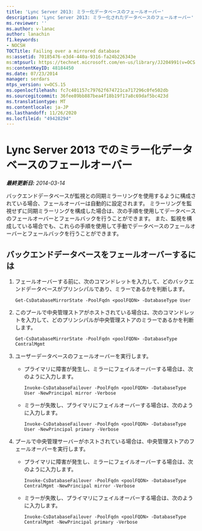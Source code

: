 ```yaml
---
title: 'Lync Server 2013: ミラー化データベースのフェールオーバー'
description: 'Lync Server 2013: ミラー化されたデータベースのフェールオーバー'
ms.reviewer: ''
ms.author: v-lanac
author: lanachin
f1.keywords:
- NOCSH
TOCTitle: Failing over a mirrored database
ms:assetid: 70185476-e3d4-440a-9316-fa24b226343e
ms:mtpsurl: https://technet.microsoft.com/en-us/library/JJ204991(v=OCS.15)
ms:contentKeyID: 48184450
ms.date: 07/23/2014
manager: serdars
mtps_version: v=OCS.15
ms.openlocfilehash: fc7c401157c79762f674721ca717296c0fe502db
ms.sourcegitcommit: 36fee89bb887bea4f18b19f17a8c69daf5bc423d
ms.translationtype: MT
ms.contentlocale: ja-JP
ms.lasthandoff: 11/26/2020
ms.locfileid: "49428294"
---
```

# <a name="failing-over-a-mirrored-database-in-lync-server-2013"></a>Lync Server 2013 でのミラー化データベースのフェールオーバー

<div data-xmlns="http://www.w3.org/1999/xhtml">

<div class="topic" data-xmlns="http://www.w3.org/1999/xhtml" data-msxsl="urn:schemas-microsoft-com:xslt" data-cs="https://msdn.microsoft.com/">

<div data-asp="https://msdn2.microsoft.com/asp">



</div>

<div id="mainSection">

<div id="mainBody">

<span> </span>

_**最終更新日:** 2014-03-14_

バックエンドデータベースが監視との同期ミラーリングを使用するように構成されている場合、フェールオーバーは自動的に設定されます。 ミラーリングを監視せずに同期ミラーリングを構成した場合は、次の手順を使用してデータベースのフェールオーバーとフェールバックを行うことができます。 また、監視を構成している場合でも、これらの手順を使用して手動でデータベースのフェールオーバーとフェールバックを行うことができます。

<div>

## <a name="to-fail-over-your-back-end-database"></a>バックエンドデータベースをフェールオーバーするには

1.  フェールオーバーする前に、次のコマンドレットを入力して、どのバックエンドデータベースがプリンシパルであり、ミラーであるかを判断します。
    
        Get-CsDatabaseMirrorState -PoolFqdn <poolFQDN> -DatabaseType User

2.  このプールで中央管理ストアがホストされている場合は、次のコマンドレットを入力して、どのプリンシパルが中央管理ストアのミラーであるかを判断します。
    
        Get-CsDatabaseMirrorState -PoolFqdn <poolFQDN> -DatabaseType CentralMgmt

3.  ユーザーデータベースのフェールオーバーを実行します。
    
      - プライマリに障害が発生し、ミラーにフェイルオーバーする場合は、次のように入力します。
        
            Invoke-CsDatabaseFailover -PoolFqdn <poolFQDN> -DatabaseType User -NewPrincipal mirror -Verbose
    
      - ミラーが失敗し、プライマリにフェイルオーバーする場合は、次のように入力します。
        
            Invoke-CsDatabaseFailover -PoolFqdn <poolFQDN> -DatabaseType User -NewPrincipal primary -Verbose

4.  プールで中央管理サーバーがホストされている場合は、中央管理ストアのフェールオーバーを実行します。
    
      - プライマリに障害が発生し、ミラーにフェイルオーバーする場合は、次のように入力します。
        
            Invoke-CsDatabaseFailover -PoolFqdn <poolFQDN> -DatabaseType CentralMgmt -NewPrincipal mirror -Verbose
    
      - ミラーが失敗し、プライマリにフェイルオーバーする場合は、次のように入力します。
        
            Invoke-CsDatabaseFailover -PoolFqdn <poolFQDN> -DatabaseType CentralMgmt -NewPrincipal primary -Verbose

</div>

</div>

<span> </span>

</div>

</div>

</div>

